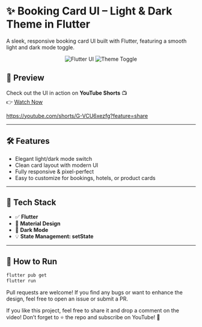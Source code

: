 # ✨ Booking Card UI – Light & Dark Theme in Flutter

A sleek, responsive booking card UI built with Flutter, featuring a smooth light and dark mode toggle.

<div align="center">
  <img src="https://img.shields.io/badge/Flutter-CardUI-blue?style=for-the-badge&logo=flutter" alt="Flutter UI" />
  <img src="https://img.shields.io/badge/Theme-Light%20%26%20Dark-6c5ce7?style=for-the-badge" alt="Theme Toggle" />
</div>

## 🚀 Preview

Check out the UI in action on **YouTube Shorts** 📺  
👉 [Watch Now](https://youtube.com/shorts/G-VCU6xezfg?feature=share)

https://youtube.com/shorts/G-VCU6xezfg?feature=share

---

## 🛠️ Features

- Elegant light/dark mode switch
- Clean card layout with modern UI
- Fully responsive & pixel-perfect
- Easy to customize for bookings, hotels, or product cards

---

## 🧰 Tech Stack

- ✅ **Flutter**
- 🎨 **Material Design**
- 🌙 **Dark Mode**
- 💡 **State Management: setState**

---

## 🔧 How to Run

```bash
flutter pub get
flutter run
```

Pull requests are welcome! If you find any bugs or want to enhance the design, feel free to open an issue or submit a PR.

If you like this project, feel free to share it and drop a comment on the video!
Don’t forget to ⭐️ the repo and subscribe on YouTube! 🙌
